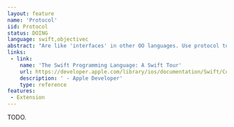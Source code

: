 ```yaml
---
layout: feature
name: 'Protocol'
iid: Protocol
status: DOING
language: swift,objectivec
abstract: "Are like 'interfaces' in other OO languages. Use protocol to declare a protocol. Classes, enumerations, and structs can all adopt protocols."
links:
 - link:
    name: 'The Swift Programming Language: A Swift Tour'
    url: https://developer.apple.com/library/ios/documentation/Swift/Conceptual/Swift_Programming_Language/GuidedTour.html#//apple_ref/doc/uid/TP40014097-CH2-ID1
    description: ' - Apple Developer'
    type: reference
features:
 - Extension
---
```


TODO.